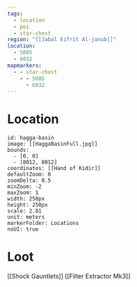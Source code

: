 ```yaml
---
tags:
  - location
  - poi
  - star-chest
region: "[[Jabal Eifrit Al-janub]]"
location:
  - 5005
  - 6032
mapmarkers:
  - - star-chest
    - - 5005
      - 6032
---
```

# Location
```leaflet
id: hagga-basin
image: [[HaggaBasinFull.jpg]]
bounds:
  - [0, 0]
  - [8012, 8012]
coordinates: [[Hand of Kidir]]
defaultZoom: 0
zoomDelta: 0.5
minZoom: -2
maxZoom: 1
width: 250px
height: 250px
scale: 2.81
unit: meters
markerFolder: Locations
noUI: true
```
# Loot
[[Shock Gauntlets]]
[[Filter Extractor Mk3]]